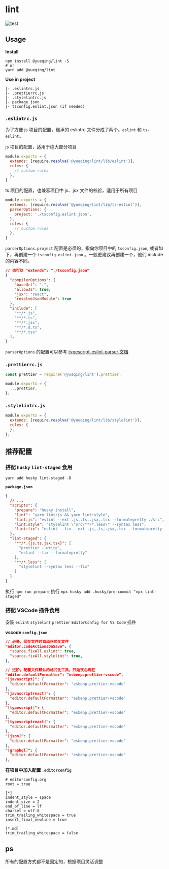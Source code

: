 # lint

![test](https://github.com/simonwong/lint/workflows/test/badge.svg)


## Usage

**Install**

```shell
npm install @yueqing/lint -S
# or
yarn add @yueqing/lint
```

**Use in project**

```
|- .eslintrc.js
|- .prettierrc.js
|- .stylelintrc.js
|- package.json
|- tsconfig.eslint.json (if needed)
```


### `.eslintrc.js`

为了方便 js 项目的配置，继承的 eslintrc 文件分成了两个。`eslint` 和 `ts-eslint`。



js 项目的配置，适用于绝大部分项目

```javascript
module.exports = {
  extends: [require.resolve('@yueqing/lint/lib/eslint')],
  rules: {
    // custom rules
  },
}
```

ts 项目的配置，也兼容项目中 js、jsx 文件的校验，适用于所有项目

```javascript
module.exports = {
  extends: [require.resolve('@yueqing/lint/lib/ts-eslint')],
  parserOptions: {
    project: './tsconfig.eslint.json',
  },
  rules: {
    // custom rules
  },
}
```

`parserOptions.project` 配置是必须的，指向你项目中的 `tsconfig.json`, 或者如下，再创建一个 `tsconfig.eslint.json` 。一般更建议再创建一个，他们 include 的内容不同。

```json
// 也可以 "extends": "./tsconfig.json"
{
  "compilerOptions": {
    "baseUrl": ".",
    "allowJs": true,
    "jsx": "react",
    "resolveJsonModule": true
  },
  "include": [
    "**/*.js",
    "**/*.ts",
    "**/*.jsx",
    "**/*.d.ts",
    "**/*.tsx"
  ],
}
```

`parserOptions` 的配置可以参考 [typescript-eslint-parser 文档](https://github.com/typescript-eslint/typescript-eslint/tree/master/packages/parser#configuration)


### `.prettierrc.js`

```javascript
const prettier = require('@yueqing/lint').prettier;

module.exports = {
  ...prettier,
};
```

### `.stylelintrc.js`

```javascript
module.exports = {
  extends: [require.resolve('@yueqing/lint/lib/stylelint')],
  rules: {
  },
};
```

## 推荐配置

### 搭配 `husky` `lint-staged` 食用

```shell
yarn add husky lint-staged -D
```

**`package.json`**

```json
{
  // ...
  "scripts": {
    "prepare": "husky install",
    "lint": "yarn lint:js && yarn lint:style",
    "lint:js": "eslint --ext .js,.ts,.jsx,.tsx --format=pretty ./src",
    "lint:style": "stylelint \"src/**/*.less\" --syntax less",
    "lint:fix": "eslint --fix --ext .js,.ts,.jsx,.tsx --format=pretty ./src && stylelint --fix \"src/**/*.less\" --syntax less"
  },
  "lint-staged": {
    "**/*.{js,ts,jsx,tsx}": [
      "prettier --write",
      "eslint --fix --format=pretty"
    ],
    "**/*.less": [
      "stylelint --syntax less --fix"
    ]
  }
}
```

执行 `npm run prepare`
执行 `npx husky add .husky/pre-commit "npx lint-staged"`

### 搭配 VSCode 插件食用

安装 `eslint` `stylelint` `prettier`  `EditorConfig for VS Code` 插件


**vscode `config.json`**

```json
// 必备，保存文件时自动格式化文件
"editor.codeActionsOnSave": {
  "source.fixAll.eslint": true,
  "source.fixAll.stylelint": true,
},

// 进阶，配置文件默认的格式化工具，开始丧心病狂
"editor.defaultFormatter": "esbenp.prettier-vscode",
"[javascript]": {
  "editor.defaultFormatter": "esbenp.prettier-vscode"
},
"[javascriptreact]": {
  "editor.defaultFormatter": "esbenp.prettier-vscode"
},
"[typescript]": {
  "editor.defaultFormatter": "esbenp.prettier-vscode"
},
"[typescriptreact]": {
  "editor.defaultFormatter": "esbenp.prettier-vscode"
},
"[json]": {
  "editor.defaultFormatter": "esbenp.prettier-vscode"
},
"[graphql]": {
  "editor.defaultFormatter": "esbenp.prettier-vscode"
},

```

**在项目中加入配置 `.editorconfig`**

```
# editorconfig.org
root = true

[*]
indent_style = space
indent_size = 2
end_of_line = lf
charset = utf-8
trim_trailing_whitespace = true
insert_final_newline = true

[*.md]
trim_trailing_whitespace = false
```

## ps

所有的配置方式都不是固定的，根据项目灵活调整
